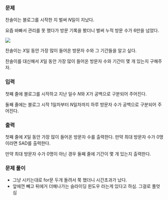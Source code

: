 ### 문제

찬솔이는 블로그를 시작한 지 벌써 $N$일이 지났다.

요즘 바빠서 관리를 못 했다가 방문 기록을 봤더니 벌써 누적 방문 수가 6만을 넘었다.

<img src="https://upload.acmicpc.net/5f95a11c-b879-408b-b3be-dcaa915f36ab/-/preview/">

찬솔이는 $X$일 동안 가장 많이 들어온 방문자 수와 그 기간들을 알고 싶다.

찬솔이를 대신해서 $X$일 동안 가장 많이 들어온 방문자 수와 기간이 몇 개 있는지 구해주자.

### 입력

첫째 줄에 블로그를 시작하고 지난 일수 $N$와 $X$가 공백으로 구분되어 주어진다.

둘째 줄에는 블로그 시작 $1$일차부터 $N$일차까지 하루 방문자 수가 공백으로 구분되어 주어진다.

### 출력

첫째 줄에 $X$일 동안 가장 많이 들어온 방문자 수를 출력한다. 만약 최대 방문자 수가 0명이라면 SAD를 출력한다.

만약 최대 방문자 수가 0명이 아닌 경우 둘째 줄에 기간이 몇 개 있는지 출력한다.

### 문제 풀이

- 그냥 시키는대로 for문 두개 돌려서 쭉 했더니 시간초과가 났다.
- 앞에껀 빼고 뒤에거 더해나가는 슬라이딩 윈도우 라는게 있다고 하심. 그걸로 풀엇심
